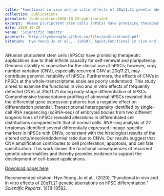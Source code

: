 ```yaml
---
title: "Functional in vivo and in vitro effects of 20q11.21 genetic aberrations on hPSC differentiation"
collection: publications
permalink: /publication/2020-10-29-publication8
excerpt: 'Human pluripotent stem cells (hPSCs) have promising therapeutic applications due to their infinite capacity for self-renewal and pluripotency. Genomic stability is imperative for the clinical use of hPSCs; however, copy number variation (CNV), especially recurrent CNV at 20q11.21, may contribute genomic instability of hPSCs. Furthermore, the effects of CNVs in hPSCs at the whole-transcriptome scale are poorly understood. This study aimed to examine the functional in vivo and in vitro effects of frequently detected CNVs at 20q11.21 during early-stage differentiation of hPSCs. Comprehensive transcriptome profiling of abnormal hPSCs revealed that the differential gene expression patterns had a negative effect on differentiation potential. Transcriptional heterogeneity identified by single-cell RNA sequencing (scRNA-seq) of embryoid bodies from two different isogenic lines of hPSCs revealed alterations in differentiated cell distributions compared with that of normal cells. RNA-seq analysis of 22 teratomas identified several differentially expressed lineage-specific markers in hPSCs with CNVs, consistent with the histological results of the altered ecto/meso/endodermal ratio due to CNVs. Our results suggest that CNV amplification contributes to cell proliferation, apoptosis, and cell fate specification. This work shows the functional consequences of recurrent genetic abnormalities and thereby provides evidence to support the development of cell-based applications.'
date: 2020-10-29
venue: 'Scientific Reports'
paperurl: 'http://hyeyeongJo.github.io/files/publication8.pdf'
citation: 'Hye-Yeong Jo et al.,. (2020). &quot;Functional in vivo and in vitro effects of 20q11.21 genetic aberrations on hPSC differentiation.&quot; <i>Stem Cell Reports</i>. 10(1):18582.'
---
```

AHuman pluripotent stem cells (hPSCs) have promising therapeutic applications due to their infinite capacity for self-renewal and pluripotency. Genomic stability is imperative for the clinical use of hPSCs; however, copy number variation (CNV), especially recurrent CNV at 20q11.21, may contribute genomic instability of hPSCs. Furthermore, the effects of CNVs in hPSCs at the whole-transcriptome scale are poorly understood. This study aimed to examine the functional in vivo and in vitro effects of frequently detected CNVs at 20q11.21 during early-stage differentiation of hPSCs. Comprehensive transcriptome profiling of abnormal hPSCs revealed that the differential gene expression patterns had a negative effect on differentiation potential. Transcriptional heterogeneity identified by single-cell RNA sequencing (scRNA-seq) of embryoid bodies from two different isogenic lines of hPSCs revealed alterations in differentiated cell distributions compared with that of normal cells. RNA-seq analysis of 22 teratomas identified several differentially expressed lineage-specific markers in hPSCs with CNVs, consistent with the histological results of the altered ecto/meso/endodermal ratio due to CNVs. Our results suggest that CNV amplification contributes to cell proliferation, apoptosis, and cell fate specification. This work shows the functional consequences of recurrent genetic abnormalities and thereby provides evidence to support the development of cell-based applications.

[Download paper here](http://hyeyeongJo.github.io/files/publication8.pdf)

Recommended citation: Hye-Yeong Jo et al., (2020). "Functional in vivo and in vitro effects of 20q11.21 genetic aberrations on hPSC differentiation." <i>Scientific Reports</i>. 10(1):18582.

